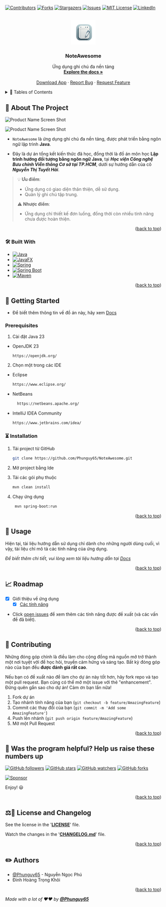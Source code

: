 <!-- Improved compatibility of back to top link: See: https://github.com/othneildrew/Best-README-Template/pull/73 -->
<a name="readme-top"></a>
<!--
*** Thanks for checking out the Best-README-Template. If you have a suggestion
*** that would make this better, please fork the repo and create a pull request
*** or simply open an issue with the tag "enhancement".
*** Don't forget to give the project a star!
*** Thanks again! Now go create something AMAZING! :D
-->

<!-- PROJECT SHIELDS -->
<!--
*** I'm using markdown "reference style" links for readability.
*** Reference links are enclosed in brackets [ ] instead of parentheses ( ).
*** See the bottom of this document for the declaration of the reference variables
*** for contributors-url, forks-url, etc. This is an optional, concise syntax you may use.
*** https://www.markdownguide.org/basic-syntax/#reference-style-links
-->
[![Contributors][contributors-shield]][contributors-url]
[![Forks][forks-shield]][forks-url]
[![Stargazers][stars-shield]][stars-url]
[![Issues][issues-shield]][issues-url]
[![MIT License][license-shield]][license-url]
[![LinkedIn][linkedin-shield]][linkedin-url]

<!-- PROJECT LOGO -->
<br />
<div align="center">
  <a href="https://github.com/Phunguy65/NoteAwesome">
    <img src="docs/assets/noteawesome_icon.png" alt="Logo" width="80" height="80">
  </a>

<h3 align="center">NoteAwesome</h3>

  <p align="center">
    Ứng dụng ghi chú đa nền tảng
    <br />
    <a href="https://github.com/Phunguy65/NoteAwesome/tree/main/docs"><strong>Explore the docs »</strong></a>
    <br />
    <br />
    <a href="https://github.com/Phunguy65/NoteAwesome/releases/tag/v1.0.0">Download App</a>
    ·
    <a href="https://github.com/Phunguy65/NoteAwesome/issues/new?labels=bug&template=bug_report.md">Report Bug</a>
    ·
    <a href="https://github.com/Phunguy65/NoteAwesome/issues/new?labels=enhancement&template=feature_request.md">Request Feature</a>
  </p>
</div>

<!-- TABLE OF CONTENTS -->
<details>
  <summary>&#128221; Tables of Contents</summary>
  <ol>
    <li>
      <a href="#monocle_face-about-the-project">About The Project</a>
      <ul>
        <li><a href="#hammer_and_wrench-built-with">Built With</a></li>
      </ul>
    </li>
    <li>
      <a href="#checkered_flag-getting-started">Getting Started</a>
      <ul>
        <li><a href="#prerequisites">Prerequisites</a></li>
        <li><a href="#hourglass_flowing_sand-installation">Installation</a></li>
      </ul>
    </li>
    <li><a href="#dart-usage">Usage</a></li>
    <li><a href="#chart_with_upwards_trend-roadmap">Roadmap</a></li>
    <li><a href="#tada-contributing">Contributing</a></li>
    <li><a href="#page_with_curl-license">License</a></li>
    <li><a href="#email-contact">Contact</a></li>
    <li><a href="#pencil2-authors">Authors</a></li>
  </ol>
</details>

<!-- ABOUT THE PROJECT -->

## :monocle_face: About The Project

![Product Name Screen Shot][product-screenshot-01]

![Product Name Screen Shot][product-screenshot-02]

* `NoteAwesome` là ứng dụng ghi chú đa nền tảng, được phát triển bằng ngôn ngữ lập trình
  **Java**.

* Đây là dự án tổng kết kiến thức đã học, đồng thời là đồ án môn học **Lập trình hướng đối tượng bằng ngôn ngữ Java**,
  tại ***Học viện Công nghệ Bưu chính Viễn thông Cơ sở tại TP.HCM***, dưới sự hướng dẫn của cô
  ***Nguyễn Thị Tuyết Hải***.

> :bulb: **Ưu điểm**:
>
> * Ứng dụng có giao diện thân thiện, dễ sử dụng.
> * Quản lý ghi chú tập trung.
>
> :warning: **Nhược điểm**:
>
> * Ứng dụng chỉ thiết kế đơn luồng, đồng thời còn nhiều tính năng chưa được hoàn thiện.

<p align="right">(<a href="#readme-top">back to top</a>)</p>

### :hammer_and_wrench: Built With

- [![Java][java]][java-url]
- [![JavaFX][javafx]][javafx-url]
- [![Spring][spring]][spring-url]
- [![Spring Boot][spring-boot]][spring-boot-url]
- [![Maven][maven]][maven-url]

<p align="right">(<a href="#readme-top">back to top</a>)</p>

<!-- GETTING STARTED -->

## :checkered_flag: Getting Started

- Để biết thêm thông tin về đồ án này, hãy xem [Docs](docs/)

### Prerequisites

1. Cài đặt Java 23

- OpenJDK 23
  ```sh
  https://openjdk.org/
  ```

2. Chọn một trong các IDE

- Eclipse
  ```sh
  https://www.eclipse.org/
  ```
- NetBeans
  ```sh
    https://netbeans.apache.org/
    ```
- IntelliJ IDEA Community
  ```sh
  https://www.jetbrains.com/idea/
  ```

### :hourglass_flowing_sand: Installation

1. Tải project từ GitHub

   ```sh
   git clone https://github.com/Phunguy65/NoteAwesome.git
   ```

2. Mở project bằng Ide

3. Tải các gói phụ thuộc

   ```sh
   mvn clean install
   ```

4. Chạy ứng dụng

   ```sh
    mvn spring-boot:run
    ```

<p align="right">(<a href="#readme-top">back to top</a>)</p>

<!-- USAGE EXAMPLES -->

## :dart: Usage

Hiện tại, tài liệu hướng dẫn sử dụng chỉ dành cho những người dùng cuối, vì vậy, tài liệu chỉ mô tả các tính năng của
ứng dụng.

*Để biết thêm chi tiết, vui lòng xem tài liệu hướng dẫn tại [Docs](docs/)*

<p align="right">(<a href="#readme-top">back to top</a>)</p>

<!-- ROADMAP -->

## :chart_with_upwards_trend: Roadmap

- [x] Giới thiệu về ứng dụng
    - [x] [Các tính năng](../docs/FeatureRequest.md)

- Click [open issues](https://github/Phunguy65/NoteAwesome/issues) để xem thêm các tính năng được đề xuất (và các vấn
  đề đã biết).

<p align="right">(<a href="#readme-top">back to top</a>)</p>

<!-- CONTRIBUTING -->

## :tada: Contributing

Những đóng góp chính là điều làm cho cộng đồng mã nguồn mở trở thành một nơi tuyệt vời để học hỏi, truyền cảm hứng và
sáng tạo. Bất kỳ đóng góp nào của bạn đều **được đánh giá rất cao**.

Nếu bạn có đề xuất nào để làm cho dự án này tốt hơn, hãy fork repo và tạo một pull request. Bạn cũng có thể mở một issue
với thẻ "enhancement".
Đừng quên gắn sao cho dự án! Cảm ơn bạn lần nữa!

1. Fork dự án
2. Tạo nhánh tính năng của bạn (`git checkout -b feature/AmazingFeature`)
3. Commit các thay đổi của bạn (`git commit -m 'Add some AmazingFeature'`)
4. Push lên nhánh (`git push origin feature/AmazingFeature`)
5. Mở một Pull Request

<p align="right">(<a href="#readme-top">back to top</a>)</p>

## 🎉 Was the program helpful? Help us raise these numbers up

[![GitHub followers](https://img.shields.io/github/followers/Phunguy65.svg?style=social)](https://github.com/Phunguy65)
[![GitHub stars](https://img.shields.io/github/stars/Phunguy65/NoteAwesome.svg?style=social)](https://github.com/Phunguy65/NoteAwesome/stargazers)
[![GitHub watchers](https://img.shields.io/github/watchers/Phunguy65/NoteAwesome.svg?style=social)](https://github.com/Phunguy65/NoteAwesome/watchers)
[![GitHub forks](https://img.shields.io/github/forks/Phunguy65/NoteAwesome.svg?style=social)](https://github.com/Phunguy65/NoteAwesome/network/members)
<!-- MODIFY THIS LINK TO YOUR MAIN DONATING SITE IF YOU ARE NOT IN THE GITHUB SPONSORS PROGRAM -->
[![Sponsor](https://img.shields.io/static/v1?label=Sponsor&message=%E2%9D%A4&logo=github-sponsors&color=red&style=social)](https://github.com/sponsors/Phunguy65)

Enjoy! 😃

<p align="right">(<a href="#readme-top">back to top</a>)</p>

## ⚖️📝 **License and Changelog**

See the license in the '**[LICENSE](LICENSE)**' file.

Watch the changes in the '**[CHANGELOG.md](CHANGELOG.md)**' file.


<p align="right">(<a href="#readme-top">back to top</a>)</p>

<!-- ACKNOWLEDGMENTS -->

## :pencil2: Authors

* [@Phunguy65](https://github/Phunguy65) - Nguyễn Ngọc Phú
* Đinh Hoàng Trọng Khôi

<p align="right">(<a href="#readme-top">back to top</a>)</p>


_Made with a lot of ❤️❤️ by **[@Phunguy65](https://github.com/Phunguy65)**_

<!-- MARKDOWN LINKS & IMAGES -->
<!-- https://www.markdownguide.org/basic-syntax/#reference-style-links -->

[contributors-shield]: https://img.shields.io/github/contributors/Phunguy65/NoteAwesome.svg?style=for-the-badge

[contributors-url]: https://github.com/Phunguy65/NoteAwesome/graphs/contributors

[forks-shield]: https://img.shields.io/github/forks/Phunguy65/NoteAwesome.svg?style=for-the-badge

[forks-url]: https://github.com/Phunguy65/NoteAwesome/forks

[stars-shield]: https://img.shields.io/github/stars/Phunguy65/NoteAwesome.svg?style=for-the-badge

[stars-url]: https://github.com/Phunguy65/NoteAwesome/stargazers

[issues-shield]: https://img.shields.io/github/issues/Phunguy65/NoteAwesome.svg?style=for-the-badge

[issues-url]: https://github.com/Phunguy65/NoteAwesome/issues

[license-shield]: https://img.shields.io/github/license/Phunguy65/NoteAwesome.svg?style=for-the-badge

[license-url]: https://github.com/Phunguy65/NoteAwesome/blob/master/LICENSE.txt

[linkedin-shield]: https://img.shields.io/badge/-LinkedIn-black.svg?style=for-the-badge&logo=linkedin&colorB=555

[linkedin-url]: https://www.linkedin.com/in/ph%C3%BA-nguy%E1%BB%85n-ng%E1%BB%8Dc-82084a287/

[product-screenshot-01]: docs/assets/noteview.png

[product-screenshot-02]: docs/assets/noteedit.png

[java]: https://img.shields.io/badge/OpenJDK_23-red?style=for-the-badge&logo=openjdk&logoColor=white

[java-url]: https://openjdk.org/

[javafx]: https://img.shields.io/badge/javafx-23.0.1-FFA500?style=flat&logo=openjdk&logoColor=FFA500

[javafx-url]: https://openjfx.io/

[spring]: https://img.shields.io/badge/Spring-3.3.4-6DB33F?style=flat&logo=spring&logoColor=6DB33F

[spring-url]: https://spring.io/

[spring-boot]: https://img.shields.io/badge/Spring_Boot-3.3.4-6DB33F?style=flat&logo=springboot&logoColor=6DB33F

[spring-boot-url]: https://spring.io/projects/spring-boot

[maven]: https://img.shields.io/badge/Maven-3.8.5-C71A36?style=flat&logo=apachemaven&logoColor=C71A36

[maven-url]: https://maven.apache.org/
